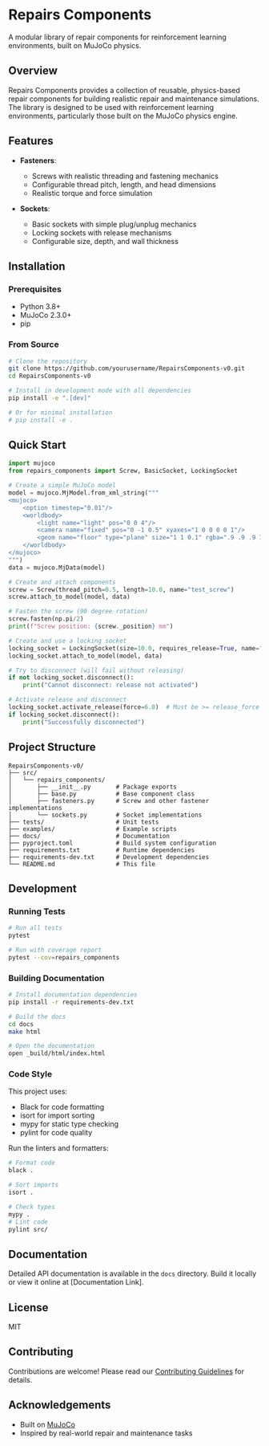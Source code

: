 # Repairs Components

A modular library of repair components for reinforcement learning environments, built on MuJoCo physics.

## Overview

Repairs Components provides a collection of reusable, physics-based repair components for building realistic repair and maintenance simulations. The library is designed to be used with reinforcement learning environments, particularly those built on the MuJoCo physics engine.

## Features

- **Fasteners**: 
  - Screws with realistic threading and fastening mechanics
  - Configurable thread pitch, length, and head dimensions
  - Realistic torque and force simulation

- **Sockets**: 
  - Basic sockets with simple plug/unplug mechanics
  - Locking sockets with release mechanisms
  - Configurable size, depth, and wall thickness

## Installation

### Prerequisites

- Python 3.8+
- MuJoCo 2.3.0+
- pip

### From Source

```bash
# Clone the repository
git clone https://github.com/yourusername/RepairsComponents-v0.git
cd RepairsComponents-v0

# Install in development mode with all dependencies
pip install -e ".[dev]"

# Or for minimal installation
# pip install -e .
```

## Quick Start

```python
import mujoco
from repairs_components import Screw, BasicSocket, LockingSocket

# Create a simple MuJoCo model
model = mujoco.MjModel.from_xml_string("""
<mujoco>
    <option timestep="0.01"/>
    <worldbody>
        <light name="light" pos="0 0 4"/>
        <camera name="fixed" pos="0 -1 0.5" xyaxes="1 0 0 0 0 1"/>
        <geom name="floor" type="plane" size="1 1 0.1" rgba=".9 .9 .9 1"/>
    </worldbody>
</mujoco>
""")
data = mujoco.MjData(model)

# Create and attach components
screw = Screw(thread_pitch=0.5, length=10.0, name="test_screw")
screw.attach_to_model(model, data)

# Fasten the screw (90 degree rotation)
screw.fasten(np.pi/2)
print(f"Screw position: {screw._position} mm")

# Create and use a locking socket
locking_socket = LockingSocket(size=10.0, requires_release=True, name="test_socket")
locking_socket.attach_to_model(model, data)

# Try to disconnect (will fail without releasing)
if not locking_socket.disconnect():
    print("Cannot disconnect: release not activated")

# Activate release and disconnect
locking_socket.activate_release(force=6.0)  # Must be >= release_force
if locking_socket.disconnect():
    print("Successfully disconnected")
```

## Project Structure

```
RepairsComponents-v0/
├── src/
│   └── repairs_components/
│       ├── __init__.py       # Package exports
│       ├── base.py           # Base component class
│       ├── fasteners.py      # Screw and other fastener implementations
│       └── sockets.py        # Socket implementations
├── tests/                    # Unit tests
├── examples/                 # Example scripts
├── docs/                     # Documentation
├── pyproject.toml            # Build system configuration
├── requirements.txt          # Runtime dependencies
├── requirements-dev.txt      # Development dependencies
└── README.md                 # This file
```

## Development

### Running Tests

```bash
# Run all tests
pytest

# Run with coverage report
pytest --cov=repairs_components
```

### Building Documentation

```bash
# Install documentation dependencies
pip install -r requirements-dev.txt

# Build the docs
cd docs
make html

# Open the documentation
open _build/html/index.html
```

### Code Style

This project uses:
- Black for code formatting
- isort for import sorting
- mypy for static type checking
- pylint for code quality

Run the linters and formatters:

```bash
# Format code
black .

# Sort imports
isort .

# Check types
mypy .
# Lint code
pylint src/
```

## Documentation

Detailed API documentation is available in the `docs` directory. Build it locally or view it online at [Documentation Link].

## License

MIT

## Contributing

Contributions are welcome! Please read our [Contributing Guidelines](CONTRIBUTING.md) for details.

## Acknowledgements

- Built on [MuJoCo](https://mujoco.org/)
- Inspired by real-world repair and maintenance tasks
